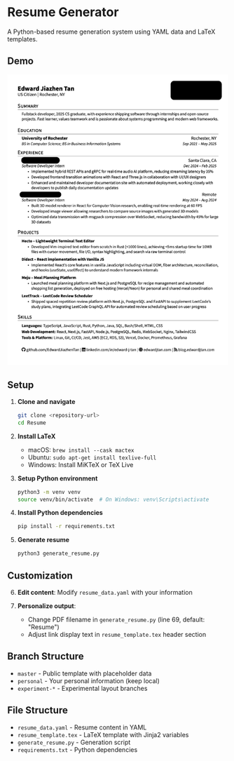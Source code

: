 # Resume Generator

A Python-based resume generation system using YAML data and LaTeX templates.

## Demo

![Resume Preview](demo/demo.png)

## Setup

1. **Clone and navigate**
   ```bash
   git clone <repository-url>
   cd Resume
   ```

2. **Install LaTeX**
   - macOS: `brew install --cask mactex`
   - Ubuntu: `sudo apt-get install texlive-full`
   - Windows: Install MiKTeX or TeX Live

3. **Setup Python environment**
   ```bash
   python3 -m venv venv
   source venv/bin/activate  # On Windows: venv\Scripts\activate
   ```

4. **Install Python dependencies**
   ```bash
   pip install -r requirements.txt
   ```

5. **Generate resume**
   ```bash
   python3 generate_resume.py
   ```

## Customization

6. **Edit content**: Modify `resume_data.yaml` with your information

7. **Personalize output**: 
   - Change PDF filename in `generate_resume.py` (line 69, default: "Resume")
   - Adjust link display text in `resume_template.tex` header section

## Branch Structure

- `master` - Public template with placeholder data
- `personal` - Your personal information (keep local)
- `experiment-*` - Experimental layout branches

## File Structure

- `resume_data.yaml` - Resume content in YAML
- `resume_template.tex` - LaTeX template with Jinja2 variables
- `generate_resume.py` - Generation script
- `requirements.txt` - Python dependencies
